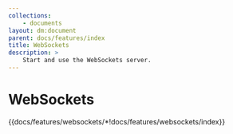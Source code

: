 ```yaml
---
collections: 
    - documents
layout: dm:document
parent: docs/features/index
title: WebSockets
description: >
    Start and use the WebSockets server.
---
```


# WebSockets

{{docs/features/websockets/*!docs/features/websockets/index}}
